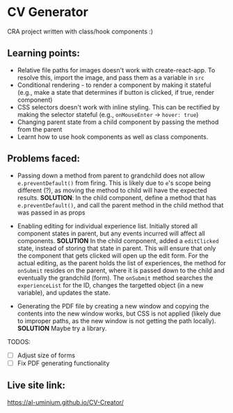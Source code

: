 # CV Generator
CRA project written with class/hook components :)

## Learning points:
- Relative file paths for images doesn't work with create-react-app. To resolve this, import the image, and pass them as a variable in `src`
- Conditional rendering - to render a component by making it stateful (e.g., make a state that determines if button is clicked, if true, render component)
- CSS selectors doesn't work with inline styling. This can be rectified by making the selector stateful (e.g., `onMouseEnter` -> `hover: true`)
- Changing parent state from a child component by passing the method from the parent
- Learnt how to use hook components as well as class components. 

## Problems faced:
- Passing down a method from parent to grandchild does not allow `e.preventDefault()` from firing. This is likely due to `e`'s scope being different (?), as moving the method to child will have the expected results.
**SOLUTION**:
In the child component, define a method that has `e.preventDefault()`, and call the parent method in the child method that was passed in as props 
  
- Enabling editing for individual experience list. Initially stored all component states in parent, but any events incurred will affect all components. 
**SOLUTION**
In the child component, added a `editClicked` state, instead of storing that state in parent. This will ensure that only the component that gets clicked will open up the edit form. 
For the actual editing, as the parent holds the list of experiences, the method for `onSubmit` resides on the parent, where it is passed down to the child and eventually the grandchild (form). The `onSubmit` method searches the `experienceList` for the ID, changes the targetted object (in a new variable), and updates the state. 

- Generating the PDF file by creating a new window and copying the contents into the new window works, but CSS is not applied (likely due to improper paths, as the new window is not getting the path locally).
**SOLUTION**
Maybe try a library.


TODOS:
- [ ] Adjust size of forms
- [ ] Fix PDF generating functionality

## Live site link:
https://al-uminium.github.io/CV-Creator/
